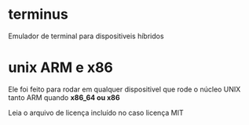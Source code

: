 # terminus
Emulador de terminal para dispositiveis híbridos 

# unix ARM e x86 
Ele foi feito para rodar em qualquer dispositivel que rode o núcleo UNIX tanto ARM quando <strong>x86_64 ou x86</strong>

Leia o arquivo de licença incluído no caso licença MIT 
